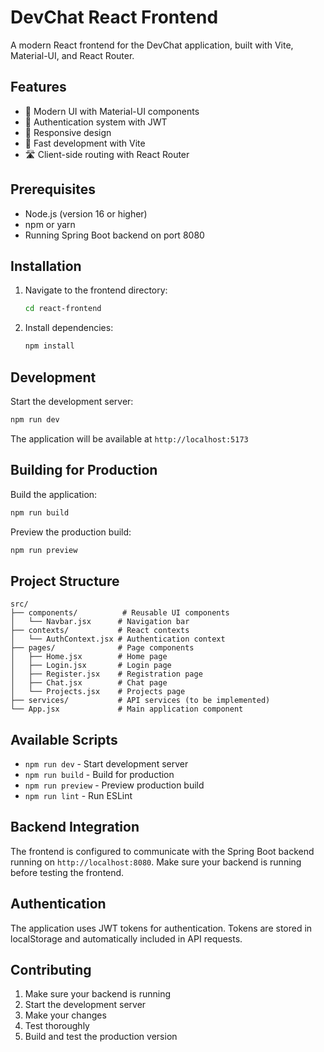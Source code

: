 # DevChat React Frontend

A modern React frontend for the DevChat application, built with Vite, Material-UI, and React Router.

## Features

- 🎨 Modern UI with Material-UI components
- 🔐 Authentication system with JWT
- 📱 Responsive design
- 🚀 Fast development with Vite
- 🛣️ Client-side routing with React Router

## Prerequisites

- Node.js (version 16 or higher)
- npm or yarn
- Running Spring Boot backend on port 8080

## Installation

1. Navigate to the frontend directory:

   ```bash
   cd react-frontend
   ```

2. Install dependencies:
   ```bash
   npm install
   ```

## Development

Start the development server:

```bash
npm run dev
```

The application will be available at `http://localhost:5173`

## Building for Production

Build the application:

```bash
npm run build
```

Preview the production build:

```bash
npm run preview
```

## Project Structure

```
src/
├── components/          # Reusable UI components
│   └── Navbar.jsx      # Navigation bar
├── contexts/           # React contexts
│   └── AuthContext.jsx # Authentication context
├── pages/              # Page components
│   ├── Home.jsx        # Home page
│   ├── Login.jsx       # Login page
│   ├── Register.jsx    # Registration page
│   ├── Chat.jsx        # Chat page
│   └── Projects.jsx    # Projects page
├── services/           # API services (to be implemented)
└── App.jsx             # Main application component
```

## Available Scripts

- `npm run dev` - Start development server
- `npm run build` - Build for production
- `npm run preview` - Preview production build
- `npm run lint` - Run ESLint

## Backend Integration

The frontend is configured to communicate with the Spring Boot backend running on `http://localhost:8080`. Make sure your backend is running before testing the frontend.

## Authentication

The application uses JWT tokens for authentication. Tokens are stored in localStorage and automatically included in API requests.

## Contributing

1. Make sure your backend is running
2. Start the development server
3. Make your changes
4. Test thoroughly
5. Build and test the production version
